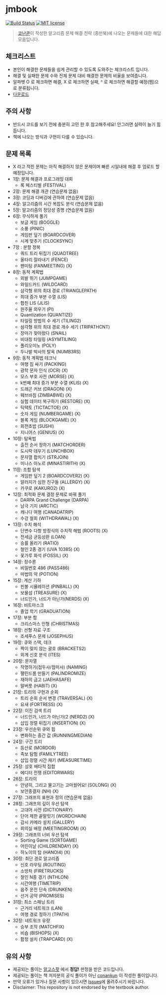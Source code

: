 # jmbook
[![Build Status](https://travis-ci.org/conankun/jmbook.svg?branch=master)](https://travis-ci.org/conankun/jmbook)
[![MIT license](https://img.shields.io/badge/License-MIT-blue.svg)](https://lbesson.mit-license.org/)
> [코난쿤](https://conankun.github.io/)이 작성한 알고리즘 문제 해결 전략 (종만북)에 나오는 문제들에 대한 해답 모음입니다.

## 체크리스트
- 본인이 해결한 문제들을 쉽게 관리할 수 있도록 도와주는 체크리스트 입니다.
- 해결 및 실패한 문제 수와 전체 문제 대비 해결한 문제의 비율을 보여줍니다.
- 알파벳 O 로 체크하면 해결, X 로 체크하면 실패, ^ 로 체크하면 해결할 예정(찜)으로 분류됩니다.
- [다운로드](https://github.com/conankun/jmbook/blob/master/체크리스트.xlsx)

## 주의 사항
- 반드시 코드를 보기 전에 충분히 고민 한 후 참고해주세요! 안그러면 실력이 늘기 힘듭니다.
- 책에 나오는 방식과 구현이 다를 수 있습니다.

## 문제 목록
- X 라고 적힌 문제는 아직 해결하지 않은 문제이며 빠른 시일내에 해결 후 업로드 할 예정입니다.
- 1장: 문제 해결과 프로그래밍 대회
  - 록 페스티벌 (FESTIVAL)
- 2장: 문제 해결 개관 (연습문제 없음)
- 3장: 코딩과 디버깅에 관하여 (연습문제 없음)
- 4장: 알고리즘의 시간 복잡도 분석 (연습문제 없음)
- 5장: 알고리즘의 정당성 증명 (연습문제 없음)
- 6장: 무식하게 풀기
  - 보글 게임 (BOGGLE)
  - 소풍 (PINIC)
  - 게임판 덮기 (BOARDCOVER)
  - 시계 맞추기 (CLOCKSYNC)
- 7장 : 분할 정복
  - 쿼드 트리 뒤집기 (QUADTREE)
  - 울타리 잘라내기 (FENCE)
  - 팬미팅 (FANMEETING) (X)
- 8장: 동적 계획법
  - 외발 뛰기 (JUMPGAME)
  - 와일드카드 (WILDCARD)
  - 삼각형 위의 최대 경로 (TRIANGLEPATH)
  - 최대 증가 부분 수열 (LIS)
  - 합친 LIS (JLIS)
  - 원주율 외우기 (PI)
  - Quantization (QUANTIZE)
  - 타일링 방법의 수 세기 (TILING2)
  - 삼각형 위의 최대 경로 개수 세기 (TRIPATHCNT)
  - 장마가 찾아왔다 (SNAIL)
  - 비대칭 타일링 (ASYMTILING)
  - 폴리오미노 (POLY)
  - 두나발 박사의 탈옥 (NUMB3RS)
- 9장: 동적 계획법 테크닉
  - 여행 짐 싸기 (PACKING)
  - 광학 문자 인식 (OCR) (X)
  - 모스 부호 사전 (MORSE) (X)
  - k번째 최대 증가 부분 수열 (KLIS) (X)
  - 드래곤 커브 (DRAGON) (X)
  - 웨브바짐 (ZIMBABWE) (X)
  - 실험 데이터 복구하기 (RESTORE) (X)
  - 틱택토 (TICTACTOE) (X)
  - 숫자 게임 (NUMBERGAME) (X)
  - 블록 게임 (BLOCKGAME) (X)
  - 회전초밥 (SUSHI)
  - 지니어스 (GENIUS) (X)
- 10장: 탐욕법
  - 출전 순서 정하기 (MATCHORDER)
  - 도시락 데우기 (LUNCHBOX)
  - 문자열 합치기 (STRJOIN)
  - 미나스 아노르 (MINASTIRITH) (X)
- 11장: 조합 탐색
  - 게임판 덮기 2 (BOARDCOVER2) (X)
  - 알러지가 심한 친구들 (ALLERGY) (X)
  - 카쿠로 (KAKURO2) (X)
- 12장: 최적화 문제 결정 문제로 바꿔 풀기
  - DARPA Grand Challenge (DARPA)
  - 남극 기지 (ARCTIC)
  - 캐나다 여행 (CANADATRIP)
  - 수강 철회 (WITHDRAWAL) (X)
- 13장: 수치 해석
  - 단변수 다항 방정식의 수치적 해법 (ROOTS) (X)
  - 전세금 균등상환 (LOAN)
  - 승률 올리기 (RATIO)
  - 철인 2종 경기 (UVA 10385) (X)
  - 꽃가루 화석 (FOSSIL) (X)
- 14장: 정수론
  - 비밀번호 486 (PASS486)
  - 마법의 약 (POTION)
- 15장: 계산 기하
  - 핀볼 시뮬레이션 (PINBALL) (X)
  - 보물섬 (TREASURE) (X)
  - 너드인가, 너드가 아닌가(NERDS) (X)
- 16장: 비트마스크
  - 졸업 학기 (GRADUATION)
- 17장: 부분 합
  - 크리스마스 인형 (CHRISTMAS)
- 18장: 선형 자료 구조
  - 조세푸스 문제 (JOSEPHUS)
- 19장: 큐와 스택, 데크
  - 짝이 맞지 않는 괄호 (BRACKETS2)
  - 외계 신호 분석 (ITES)
- 20장: 문자열
  - 작명하기(접두사/접미사) (NAMING)
  - 팰린드롬 만들기 (PALINDROMIZE)
  - 재하의 금고 (JAEHASAFE)
  - 말버릇 (HABIT) (X)
- 21장: 트리의 구현과 순회
  - 트리 순회 순서 변경 (TRAVERSAL) (X)
  - 요새 (FORTRESS) (X)
- 22장: 이진 검색 트리
  - 너드인가, 너드가 아닌가(2 (NERD2) (X)
  - 삽입 정렬 뒤집기 (INSERTION) (X)
- 23장: 우선순위 큐와 힙
  - 변화하는 중간 값 (RUNNINGMEDIAN)
- 24장: 구간 트리
  - 등산로 (MORDOR)
  - 족보 탐험 (FAMILYTREE)
  - 삽입 정렬 시간 재기 (MEASURETIME)
- 25장: 상호 배타적 집합
  - 에디터 전쟁 (EDITORWARS)
- 26장: 트라이
  - 안녕히, 그리고 물고기는 고마웠어요! (SOLONG) (X)
  - 보안종결자 (NH) (X)
- 27장: 그래프의 표현과 정의 (연습문제 없음)
- 28장: 그래프의 깊이 우선 탐색
  - 고대어 사전 (DICTIONARY)
  - 단어 제한 끝말잇기 (WORDCHAIN)
  - 감시 카메라 설치 (GALLERY)
  - 회의실 배정 (MEETINGROOM) (X)
- 29장: 그래프의 너비 우선 탐색
  - Sorting Game (SORTGAME)
  - 어린이날 (CHILDRENDAY) (X)
  - 하노이의 탑 (HANOI4) (X)
- 30장: 최단 경로 알고리즘
  - 신호 라우팅 (ROUTING)
  - 소방차 (FIRETRUCKS)
  - 철인 N종 경기 (NTHLON)
  - 시간여행 (TIMETRIP)
  - 음주 운전 단속 (DRUNKEN)
  - 선거 공약 (PROMISES)
- 31장: 최소 스패닝 트리
  - 근거리 네트워크 (LAN)
  - 여행 경로 정하기 (TPATH)
- 32장: 네트워크 유량
  - 승부 조작 (MATCHFIX)
  - 비숍 (BISHOPS) (X)
  - 함정 설치 (TRAPCARD) (X)

## 유의 사항
* 제공되는 풀이는 [알고스팟](https://algospot.com/) 에서 **정답!** 판정을 받은 코드입니다.
* 제공되는 풀이는 책 저자분의 공식 풀이가 아닌 [conankun](mailto:conankunioi@gmail.com) 이 작성한 풀이입니다.
* 만약 오류가 있거나 질문 사항이 있으시면 [Issues](https://github.com/conankun/jmbook/issues)에 올려주시기 바랍니다.
* Disclaimer: This repository is not endorsed by the textbook author.
